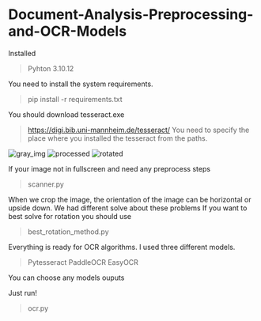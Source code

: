 # Document-Analysis-Preprocessing-and-OCR-Models

Installed 
> Pyhton 3.10.12

You need to install the system requirements.
> pip install -r requirements.txt

You should download tesseract.exe
> https://digi.bib.uni-mannheim.de/tesseract/
You need to specify the place where you installed the tesseract from the paths.

![gray_img](https://github.com/tlgakpln/Document-Analysis-Preprocessing-and-OCR-Models/assets/46111780/beb1da3b-7579-4008-8f83-0360e4d6d2b5)
![processed](https://github.com/tlgakpln/Document-Analysis-Preprocessing-and-OCR-Models/assets/46111780/ab3b05da-51f2-4b20-877f-8609fbd2c4be)
![rotated](https://github.com/tlgakpln/Document-Analysis-Preprocessing-and-OCR-Models/assets/46111780/dba526b9-15ad-4605-9641-1dbf00464ed2)


If your image not in fullscreen and need any preprocess steps
>  scanner.py 

When we crop the image, the orientation of the image can be horizontal or upside down.
We had different solve about these problems
If you want to best solve for rotation you should use
> best_rotation_method.py

Everything is ready for OCR algorithms. I used three different models.
> Pytesseract
> PaddleOCR
> EasyOCR

You can choose any models ouputs

Just run!
> ocr.py
